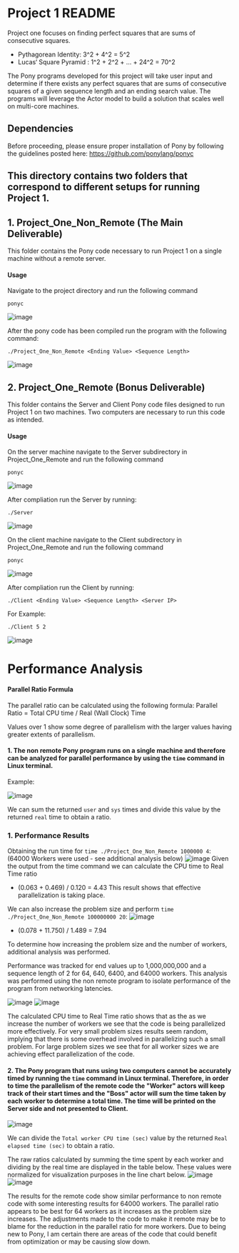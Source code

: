 # Project 1 README
Project one focuses on finding perfect squares that are sums of consecutive
squares. 
* Pythagorean Identity: 3^2 + 4^2 = 5^2
* Lucas‘ Square Pyramid : 1^2 + 2^2 + ... + 24^2 = 70^2

The Pony programs developed for this project will take user input and determine if there exists any perfect squares that are sums of consecutive squares of a given sequence length and an ending search value. The programs will leverage the Actor model to build a solution that scales well on multi-core machines. 


## Dependencies
Before proceeding, please ensure proper installation of Pony by following the guidelines posted here: https://github.com/ponylang/ponyc

## This directory contains two folders that correspond to different setups for running Project 1.
## 1. Project_One_Non_Remote (The Main Deliverable)
This folder contains the Pony code necessary to run Project 1 on a single machine without a remote server.
#### Usage
Navigate to the project directory and run the following command
```
ponyc
```

![image](https://github.com/user-attachments/assets/96939a11-a15e-4c58-92ee-f94f49dc9b0a)


After the pony code has been compiled run the program with the following command:
```
./Project_One_Non_Remote <Ending Value> <Sequence Length>
```

![image](https://github.com/user-attachments/assets/22870936-5b13-43ba-855a-d1e772e55e12)



## 2. Project_One_Remote (Bonus Deliverable)
This folder contains the Server and Client Pony code files designed to run Project 1 on two machines.
Two computers are necessary to run this code as intended. 

#### Usage
On the server machine navigate to the Server subdirectory in Project_One_Remote and run the following command
```
ponyc
```

![image](https://github.com/user-attachments/assets/c473d602-9e5b-4ff2-8820-bd5dc3f3e378)


After compliation run the Server by running:
```
./Server
```

![image](https://github.com/user-attachments/assets/fccd1a04-d155-40af-805c-093b09dbc260)


On the client machine navigate to the Client subdirectory in Project_One_Remote and run the following command
```
ponyc
```

![image](https://github.com/user-attachments/assets/142cc3af-5273-4f9d-bb01-aef3e476c279)


After compliation run the Client by running:
```
./Client <Ending Value> <Sequence Length> <Server IP>
```
For Example:
```
./Client 5 2
```

![image](https://github.com/user-attachments/assets/4bb8f9b1-9e0f-49c5-b6a8-16ab15efc221)



# Performance Analysis
#### Parallel Ratio Formula
The parallel ratio can be calculated using the following formula:
Parallel Ratio = Total CPU time / Real (Wall Clock) Time​

Values over 1 show some degree of parallelism with the larger values having greater extents of parallelism. 

#### 1. The non remote Pony program runs on a single machine and therefore can be analyzed for parallel performance by using the ```time``` command in Linux terminal.
Example:

![image](https://github.com/user-attachments/assets/691d37d0-7061-4f0a-85e8-9d71d0511495)


We can sum the returned ```user``` and ```sys``` times and divide this value by the returned ```real``` time to obtain a ratio.

### 1. Performance Results
Obtaining the run time for ```time ./Project_One_Non_Remote 1000000 4```: (64000 Workers were used - see additional analysis below)
![image](https://github.com/user-attachments/assets/ae08c87a-2461-44c5-bf2e-36b4c49d0674)
Given the output from the time command we can calculate the CPU time to Real Time ratio
* (0.063 + 0.469) / 0.120 = 4.43
This result shows that effective parallelization is taking place.

We can also increase the problem size and perform ```time ./Project_One_Non_Remote 100000000 20```:
![image](https://github.com/user-attachments/assets/c53c6b4a-f689-4258-893f-8d73b6826fe9)
* (0.078 + 11.750) / 1.489 = 7.94

To determine how increasing the problem size and the number of workers, additional analysis was performed. 

Performance was tracked for end values up to 1,000,000,000 and a sequence length of 2 for 64, 640, 6400, and 64000 workers. This analysis was performed using the non remote program to isolate performance of the program from networking latencies. 

![image](https://github.com/user-attachments/assets/709586e9-0f28-4630-95d2-7a8d47316720)
![image](https://github.com/user-attachments/assets/47507e2d-b426-4869-a35c-5d091743fa87)

The calculated CPU time to Real Time ratio shows that as the as we increase the number of workers we see that the code is being parallelized more effectively. For very small problem sizes results seem random, implying that there is some overhead involved in parallelizing such a small problem. For large problem sizes we see that for all worker sizes we are achieving effect parallelization of the code. 

#### 2. The Pony program that runs using two computers cannot be accurately timed by running the ```time``` command in Linux terminal. Therefore, in order to time the parallelism of the remote code the "Worker" actors will keep track of their start times and the "Boss" actor will sum the time taken by each worker to determine a total time. The time will be printed on the Server side and not presented to Client.

![image](https://github.com/user-attachments/assets/35ff838a-c595-451f-9c02-ab7712b3287c)

We can divide the ```Total worker CPU time (sec)``` value by the returned ```Real elapsed time (sec)``` to obtain a ratio.

The raw ratios calculated by summing the time spent by each worker and dividing by the real time are displayed in the table below. These values were normalized for visualization purposes in the line chart below. 
![image](https://github.com/user-attachments/assets/36280f9f-e11a-4ae3-852a-e476e4f48bf3)
![image](https://github.com/user-attachments/assets/356e47cc-83ac-4508-834f-40b147656f52)

The results for the remote code show similar performance to non remote code with some interesting results for 64000 workers. The parallel ratio appears to be best for 64 workers as it increases as the problem size increases. The adjustments made to the code to make it remote may be to blame for the reduction in the parallel ratio for more workers. Due to being new to Pony, I am certain there are areas of the code that could benefit from optimization or may be causing slow down. 
